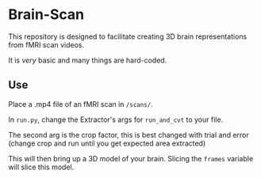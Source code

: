 # Brain-Scan
 
This repository is designed to facilitate creating 3D brain representations from fMRI scan videos.

It is *very* basic and many things are hard-coded.


## Use

Place a .mp4 file of an fMRI scan in `/scans/`.

In `run.py`, change the Extractor's args for `run_and_cvt` to your file.

The second arg is the crop factor, this is best changed with trial and error (change crop and run until you get expected area extracted)

This will then bring up a 3D model of your brain. Slicing the `frames` variable will slice this model.
